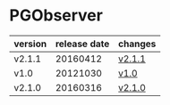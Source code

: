# PGObserver	


|version|release date|changes|
|---|---|---|
|v2.1.1|20160412|[v2.1.1](./v2.1.1-20160412.md)|
|v1.0|20121030|[v1.0](./v1.0-20121030.md)|
|v2.1.0|20160316|[v2.1.0](./v2.1.0-20160316.md)|
